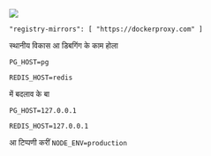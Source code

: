 ![](https://pub-b8db533c86124200a9d799bf3ba88099.r2.dev/2023/03/wbhiRD1.webp)

```
"registry-mirrors": [ "https://dockerproxy.com" ]
```

स्थानीय विकास आ डिबगिंग के काम होला

```
PG_HOST=pg

REDIS_HOST=redis
```

में बदलाव के बा

```
PG_HOST=127.0.0.1

REDIS_HOST=127.0.0.1

```

आ टिप्पणी करीं `NODE_ENV=production`